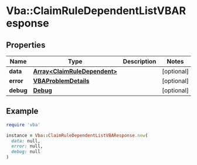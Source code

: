 # Vba::ClaimRuleDependentListVBAResponse

## Properties

| Name | Type | Description | Notes |
| ---- | ---- | ----------- | ----- |
| **data** | [**Array&lt;ClaimRuleDependent&gt;**](ClaimRuleDependent.md) |  | [optional] |
| **error** | [**VBAProblemDetails**](VBAProblemDetails.md) |  | [optional] |
| **debug** | [**Debug**](Debug.md) |  | [optional] |

## Example

```ruby
require 'vba'

instance = Vba::ClaimRuleDependentListVBAResponse.new(
  data: null,
  error: null,
  debug: null
)
```

